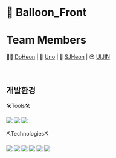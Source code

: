 # 🎈 Balloon_Front

# Team Members

[DoHeon]:https://github.com/returnhakja
[Uno]:https://github.com/Uno0306
[SJHeon]:https://github.com/SJHeon
[UIJIN]:https://github.com/kki45

👨‍🦲 [DoHeon] | 🤠 [Uno] | 🐁 [SJHeon] | 😎 [UIJIN] <br><br><br>


## 개발환경

🛠Tools🛠 <br><br>
<img src="https://img.shields.io/badge/Visual Studio Code-007ACC?style=flat-square&logo=Visual Studio Code&logoColor=white"/>
<img src="https://img.shields.io/badge/GitHub-181717?style=flat-square&logo=GitHub&logoColor=white"/>
<img src="https://img.shields.io/badge/Google Sheets-34A853?style=flat-square&logo=Google Sheets&logoColor=white"/>

⛏Technologies⛏ <br><br>
<img src="https://img.shields.io/badge/React-61DAFB?style=flat-square&logo=React&logoColor=white"/>
<img src="https://img.shields.io/badge/MUI-007FFF?style=flat-square&logo=MUI&logoColor=white"/>
<img src="https://img.shields.io/badge/HTML5-E34F26?style=flat-square&logo=HTML5&logoColor=white"/>
<img src="https://img.shields.io/badge/CSS3-1572B6?style=flat-square&logo=CSS3&logoColor=white"/>
<img src="https://img.shields.io/badge/Socket.io-010101?style=flat-square&logo=Socket.io&logoColor=white"/>
<img src="https://img.shields.io/badge/JavaScript-F7DF1E?style=flat-square&logo=JavaScript&logoColor=white"/>



